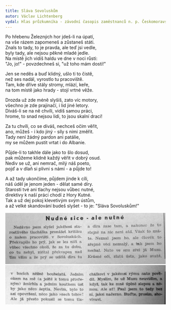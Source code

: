```yaml
---
title: Sláva Sovoluskům 
autor: Václav Lichtenberg
vydal: Hlas průzkumníka - závodní časopis zaměstnanců n. p. Českomoravský rudný průzkum Kutná Hora, 1955
---
```


Po hřebenu Železných hor jdeš-li na úpatí,  
na vše rázem zapomeneš a zůstaneš státi.  
Znals to tady, to je pravda, ale teď jsi vedle,   
byly tady, ale nejsou pěkné mladé jedle.   
Na místě jich vidíš haldu ve dne v noci růsti:  
"Jo, jo!" - povzdechneš si, "už toho mám dosti!"

Jen se neděs a buď klidný, ušlo ti to čistě,   
než ses nadál, vyrostlo tu pracoviště.   
Tam, kde dříve stály stromy, mlází, keře,   
na tom místě jako hrady - stojí vrtné věže.

Drozda už zde méně slyšíš, zato víc motory,   
všechno je zde prajinačí, i lid jiné letory.  
Díváš-li se na ně chvíli, vidíš samou práci,  
hrome, to snad nejsou lidi, to jsou skalní draci!

Za tu chvíli, co se díváš, nechceš očím věřit,   
ano, můžeš - i kdo jiný - síly s nimi změřit.   
Tady není žádný pardon ani patálie,   
my se můžem pustit vrtat i do Albanie.

Půjde-li to takhle dále jako to šlo dosud,   
pak můžeme klidně každý věřit v dobrý osud.   
Nediv se už, ani nemrač, milý náš poeto,   
pojď a v dlaň si plivni s námi - a půjde to!

A až tady ukončíme, půjdem jinde k cíli,   
náš úděl je jenom jeden - dělat samé díry.   
Starosti tvé ani tlachy nejsou vůbec nutné,   
direktivy k naší práci chodí z Hory Kutné.  
Tak a už dej pokoj klevetivým svým ústům,   
a až velké skandování budeš slyšet - to je: "Sláva Sovoluskům!"

![](/img/sovolusky.jpg)
![](/img/sovolusky2.jpg)